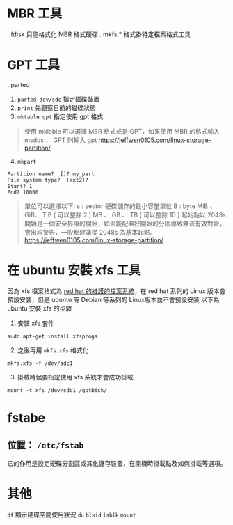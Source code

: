 # MBR 工具


. fdisk
    只能格式化 MBR 格式硬碟
. mkfs.*
    格式掛特定檔案格式工具

# GPT 工具

. parted

 1. `parted dev/sdc`
   指定磁碟裝置
 2. `print`
   先觀察目前的磁碟狀態
 3. `mktable gpt`
   指定使用 gpt 格式
   > 使用 mklable 可以選擇 MBR 格式或是 GPT，如果使用 MBR 的格式輸入 msdos ， GPT 則輸入 gpt
   https://jeffwen0105.com/linux-storage-partition/
 4. `mkpart`
   ```
   Partition name?  []? my_part
   File system type?  [ext2]?
   Start? 1
   End? 10000
   ```

  > 單位可以選擇以下:
    s : sector 硬碟儲存的最小容量單位
    B : byte
    MiB 、 GiB、 TiB ( 可以整除 2 )
    MB 、 GB 、 TB ( 可以整除 10 )
    起始點以 2048s 開始是一個安全界限的開始，如未能配置好開始的分區導致無法有效對齊，會出現警告，一般都建議從 2048s 為基本起點。
    https://jeffwen0105.com/linux-storage-partition/

# 在 ubuntu 安裝 xfs 工具
因為 xfs 檔案格式為 [red hat 的維護的檔案系統](https://www.cyberciti.biz/faq/how-to-install-xfs-and-create-xfs-file-system-on-debianubuntu-linux/)，在 red hat 系列的 Linux 版本會預設安裝，但是 ubuntu 等 Debian 等系列的 Linux版本並不會預設安裝
以下為 ubuntu 安裝 xfs 的步驟

1. 安裝 xfs 套件
```
sudo apt-get install xfsprogs
```

2. 之後再用 `mkfs.xfs` 格式化
```
mkfs.xfs -f /dev/sdc1
```
3. 掛載時候要指定使用 xfs 系統才會成功掛載
```
mount -t xfs /dev/sdc1 /gptDisk/
```

# fstabe
## 位置： `/etc/fstab`
它的作用是設定硬碟分割區或其化儲存裝置，在開機時掛載點及如何掛載等選項。

# 其他
`df` 顯示硬碟空間使用狀況
`du`
`blkid`
`lsblk`
`mount`